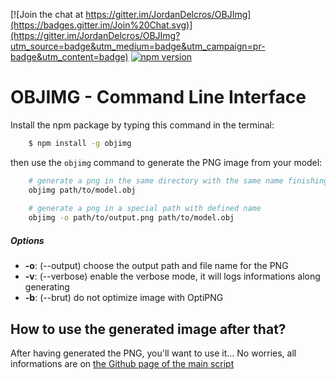 [![Join the chat at https://gitter.im/JordanDelcros/OBJImg](https://badges.gitter.im/Join%20Chat.svg)](https://gitter.im/JordanDelcros/OBJImg?utm_source=badge&utm_medium=badge&utm_campaign=pr-badge&utm_content=badge)
[![npm version](https://badge.fury.io/js/objimg.svg)](https://www.npmjs.com/package/objimg)

# OBJIMG - Command Line Interface
 
Install the npm package by typing this command in the terminal:
```bash
	$ npm install -g objimg
```

then use the `objimg` command to generate the PNG image from your model:

```bash
	# generate a png in the same directory with the same name finishing by *.png
	objimg path/to/model.obj 
	
	# generate a png in a special path with defined name
	objimg -o path/to/output.png path/to/model.obj
```

##### Options

 - **-o**: (--output) choose the output path and file name for the PNG
 - **-v**: (--verbose) enable the verbose mode, it will logs informations along generating
 - **-b**: (--brut) do not optimize image with OptiPNG

## How to use the generated image after that?

After having generated the PNG, you'll want to use it... No worries, all informations are on [the Github page of the main script](https://github.com/JordanDelcros/OBJImg)